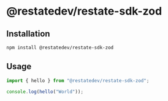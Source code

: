 # @restatedev/restate-sdk-zod

## Installation

```bash
npm install @restatedev/restate-sdk-zod
```

## Usage

```typescript
import { hello } from "@restatedev/restate-sdk-zod";

console.log(hello("World"));
```
